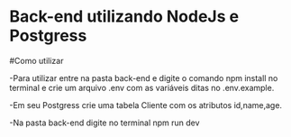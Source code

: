 # Back-end utilizando NodeJs e Postgress

#Como utilizar

-Para utilizar entre na pasta back-end e digite o comando npm install no terminal e crie um arquivo .env com as variáveis ditas no .env.example.

-Em seu Postgress crie uma tabela Cliente com os atributos id,name,age.

-Na pasta back-end digite no terminal npm run dev
